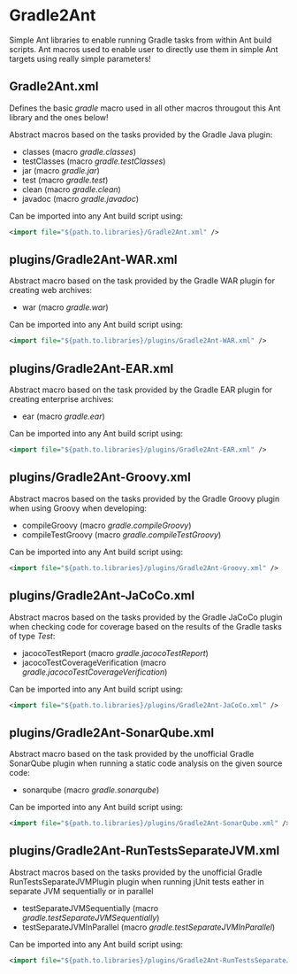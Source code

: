 # Gradle2Ant

Simple Ant libraries to enable running Gradle tasks from within Ant build scripts. Ant macros used to enable user to
directly use them in simple Ant targets using really simple parameters!

## Gradle2Ant.xml

Defines the basic *gradle* macro used in all other macros througout this Ant library and the ones below!

Abstract macros based on the tasks provided by the Gradle Java plugin:

- classes (macro *gradle.classes*)
- testClasses (macro *gradle.testClasses*)
- jar (macro *gradle.jar*)
- test (macro *gradle.test*)
- clean (macro *gradle.clean*)
- javadoc (macro *gradle.javadoc*)

Can be imported into any Ant build script using:
```xml
<import file="${path.to.libraries}/Gradle2Ant.xml" />
```

## plugins/Gradle2Ant-WAR.xml

Abstract macro based on the task provided by the Gradle WAR plugin for creating web archives:

- war (macro *gradle.war*)

Can be imported into any Ant build script using:
```xml
<import file="${path.to.libraries}/plugins/Gradle2Ant-WAR.xml" />
```

## plugins/Gradle2Ant-EAR.xml

Abstract macro based on the task provided by the Gradle EAR plugin for creating enterprise archives:

- ear (macro *gradle.ear*)

Can be imported into any Ant build script using:
```xml
<import file="${path.to.libraries}/plugins/Gradle2Ant-EAR.xml" />
```

## plugins/Gradle2Ant-Groovy.xml

Abstract macros based on the tasks provided by the Gradle Groovy plugin when using Groovy when developing:

- compileGroovy (macro *gradle.compileGroovy*)
- compileTestGroovy (macro *gradle.compileTestGroovy*)

Can be imported into any Ant build script using:
```xml
<import file="${path.to.libraries}/plugins/Gradle2Ant-Groovy.xml" />
```

## plugins/Gradle2Ant-JaCoCo.xml

Abstract macros based on the tasks provided by the Gradle JaCoCo plugin when checking code for coverage based on the
results of the Gradle tasks of type *Test*:

- jacocoTestReport (macro *gradle.jacocoTestReport*)
- jacocoTestCoverageVerification (macro *gradle.jacocoTestCoverageVerification*)

Can be imported into any Ant build script using:
```xml
<import file="${path.to.libraries}/plugins/Gradle2Ant-JaCoCo.xml" />
```

## plugins/Gradle2Ant-SonarQube.xml

Abstract macro based on the task provided by the unofficial Gradle SonarQube plugin when running a static code analysis
on the given source code:

- sonarqube (macro *gradle.sonarqube*)

Can be imported into any Ant build script using:
```xml
<import file="${path.to.libraries}/plugins/Gradle2Ant-SonarQube.xml" />
```

## plugins/Gradle2Ant-RunTestsSeparateJVM.xml

Abstract macros based on the tasks provided by the unofficial Gradle RunTestsSeparateJVMPlugin plugin when running
jUnit tests eather in separate JVM sequentially or in parallel

- testSeparateJVMSequentially (macro *gradle.testSeparateJVMSequentially*)
- testSeparateJVMInParallel (macro *gradle.testSeparateJVMInParallel*)

Can be imported into any Ant build script using:
```xml
<import file="${path.to.libraries}/plugins/Gradle2Ant-RunTestsSeparateJVM.xml" />
```

